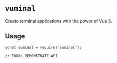# `vuminal`

Create terminal applications with the power of Vue 3.

## Usage

```
const vuminal = require('vuminal');

// TODO: DEMONSTRATE API
```
